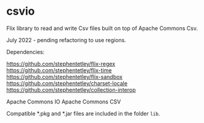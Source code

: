 # csvio

Flix library to read and write Csv files built on top of Apache Commons Csv.

July 2022 - pending refactoring to use regions.

Dependencies: 

https://github.com/stephentetley/flix-regex
https://github.com/stephentetley/flix-time
https://github.com/stephentetley/flix-sandbox
https://github.com/stephentetley/charset-locale
https://github.com/stephentetley/collection-interop

Apache Commons IO
Apache Commons CSV

Compatible *.pkg and *.jar files are included in the folder `lib`.
